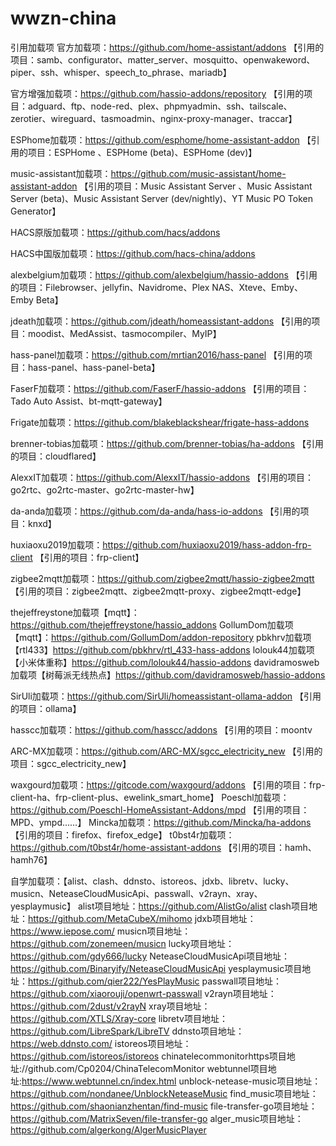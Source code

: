 # wwzn-china
引用加载项
官方加载项：https://github.com/home-assistant/addons
【引用的项目：samb、configurator、matter_server、mosquitto、openwakeword、piper、ssh、whisper、speech_to_phrase、mariadb】

官方增强加载项：https://github.com/hassio-addons/repository
【引用的项目：adguard、ftp、node-red、plex、phpmyadmin、ssh、tailscale、zerotier、wireguard、tasmoadmin、nginx-proxy-manager、traccar】

ESPhome加载项：https://github.com/esphome/home-assistant-addon
【引用的项目：ESPHome 、ESPHome  (beta)、ESPHome  (dev)】

music-assistant加载项：https://github.com/music-assistant/home-assistant-addon
【引用的项目：Music Assistant Server 、Music Assistant Server (beta)、Music Assistant Server (dev/nightly)、YT Music PO Token Generator】

HACS原版加载项：https://github.com/hacs/addons

HACS中国版加载项：https://github.com/hacs-china/addons

alexbelgium加载项：https://github.com/alexbelgium/hassio-addons
【引用的项目：Filebrowser、jellyfin、Navidrome、Plex NAS、Xteve、Emby、Emby Beta】

jdeath加载项：https://github.com/jdeath/homeassistant-addons
【引用的项目：moodist、MedAssist、tasmocompiler、MyIP】

hass-panel加载项：https://github.com/mrtian2016/hass-panel
【引用的项目：hass-panel、hass-panel-beta】


FaserF加载项：https://github.com/FaserF/hassio-addons
【引用的项目：Tado Auto Assist、bt-mqtt-gateway】

Frigate加载项：https://github.com/blakeblackshear/frigate-hass-addons

brenner-tobias加载项：https://github.com/brenner-tobias/ha-addons
【引用的项目：cloudflared】

AlexxIT加载项：https://github.com/AlexxIT/hassio-addons
【引用的项目：go2rtc、go2rtc-master、go2rtc-master-hw】

da-anda加载项：https://github.com/da-anda/hass-io-addons
【引用的项目：knxd】

huxiaoxu2019加载项：https://github.com/huxiaoxu2019/hass-addon-frp-client
【引用的项目：frp-client】

zigbee2mqtt加载项：https://github.com/zigbee2mqtt/hassio-zigbee2mqtt
【引用的项目：zigbee2mqtt、zigbee2mqtt-proxy、zigbee2mqtt-edge】

thejeffreystone加载项【mqtt】：https://github.com/thejeffreystone/hassio_addons
GollumDom加载项【mqtt】：https://github.com/GollumDom/addon-repository
pbkhrv加载项【rtl433】https://github.com/pbkhrv/rtl_433-hass-addons
lolouk44加载项【小米体重称】https://github.com/lolouk44/hassio-addons
davidramosweb加载项【树莓派无线热点】https://github.com/davidramosweb/hassio-addons

SirUli加载项：https://github.com/SirUli/homeassistant-ollama-addon
【引用的项目：ollama】

hasscc加载项：https://github.com/hasscc/addons
【引用的项目：moontv


ARC-MX加载项：https://github.com/ARC-MX/sgcc_electricity_new
【引用的项目：sgcc_electricity_new】

waxgourd加载项：https://gitcode.com/waxgourd/addons
【引用的项目：frp-client-ha、frp-client-plus、ewelink_smart_home】
Poeschl加载项：https://github.com/Poeschl-HomeAssistant-Addons/mpd
【引用的项目：MPD、ympd……】
Mincka加载项：https://github.com/Mincka/ha-addons
【引用的项目：firefox、firefox_edge】
t0bst4r加载项：https://github.com/t0bst4r/home-assistant-addons
【引用的项目：hamh、hamh76】

自学加载项：【alist、clash、ddnsto、istoreos、jdxb、libretv、lucky、musicn、NeteaseCloudMusicApi、passwall、v2rayn、xray、yesplaymusic】
alist项目地址：https://github.com/AlistGo/alist
clash项目地址：https://github.com/MetaCubeX/mihomo
jdxb项目地址：https://www.iepose.com/
musicn项目地址：https://github.com/zonemeen/musicn
lucky项目地址：https://github.com/gdy666/lucky
NeteaseCloudMusicApi项目地址：https://github.com/Binaryify/NeteaseCloudMusicApi
yesplaymusic项目地址：https://github.com/qier222/YesPlayMusic
passwall项目地址：https://github.com/xiaorouji/openwrt-passwall
v2rayn项目地址：https://github.com/2dust/v2rayN
xray项目地址：https://github.com/XTLS/Xray-core
libretv项目地址：https://github.com/LibreSpark/LibreTV
ddnsto项目地址：https://web.ddnsto.com/
istoreos项目地址：https://github.com/istoreos/istoreos
chinatelecommonitorhttps项目地址://github.com/Cp0204/ChinaTelecomMonitor
webtunnel项目地址:https://www.webtunnel.cn/index.html
unblock-netease-music项目地址：https://github.com/nondanee/UnblockNeteaseMusic
find_music项目地址：https://github.com/shaonianzhentan/find-music
file-transfer-go项目地址：https://github.com/MatrixSeven/file-transfer-go
alger_music项目地址：https://github.com/algerkong/AlgerMusicPlayer
